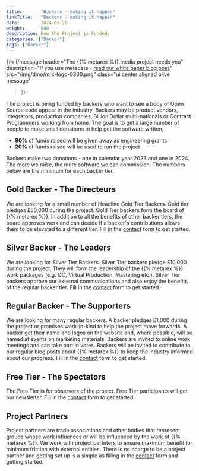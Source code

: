 ```yaml
---
title:       "Backers - making it happen"
linkTitle:   "Backers - making it happen"
date:        2024-03-26
weight:      900
description: How the Project is Funded.
categories: ["Backer"]
tags: ["backer"]
---
```


{{< f/message
    header="The {{% metarex %}}.media project needs you"
    description="If you use metadata - [read our white paper blog post](/blog/2024/03/21/2024-03-25-white-paper-blog/)."
    src="/img/dino/mrx-logo-0300.png"
    class="ui center aligned olive message"
>}}

The project is being funded by backers who want to see a body of Open Source
code appear in the industry. Backers may be product vendors, integrators,
production companies, Billion Dollar multi-nationals or Contract Programmers
working from home. The goal is to get a large number of people to make small
donations to help get the software written,

* **80%** of funds raised will be given away as engineering grants
* **20%** of funds raised will be used to run the project

Backers make two donations - one in calendar year 2023 and one in 2024. The
more we raise, the more software we can commission. The numbers below are the
minimum for each backer tier.

<a id="gold"></a>

## Gold Backer - The Directeurs

We are looking for a small number of Headline Gold Tier Backers. Gold tier
pledges £50,000 during the project. Gold Tier backers form the board of {{%
metarex %}}. In addition to all the benefits of other backer tiers, the board
approves work and can decide if a backer's contributions allows them to be
elevated to a different tier. Fill in the [contact] form to get started.

<a id="silver"></a>

## Silver Backer - The Leaders

We are looking for Silver Tier Backers. Silver Tier backers pledge £10,000
during the project. They will form the leadership of the {{% metarex %}} work
packages (e.g. QC, Virtual Production, Mastering etc.). Silver Tier backers
approve our external communications and also enjoy the benefits of the regular
backer tier. Fill in the [contact] form to get started.

<a id="regular"></a>

## Regular Backer - The Supporters

We are looking for many regular backers. A backer pledges £1,000 during the
project or promises work-in-kind to help the project move forwards. A backer
get their name and logos on the website and, where possible, will be named at
events on marketing materials. Backers are invited to online work meetings and
can take part in votes. Backers will be invited to contribute to our regular
blog posts about {{% metarex %}} to keep the industry informed about our
progress. Fill in the [contact] form to get started.

<a id="free"></a>

## Free Tier - The Spectators

The Free Tier is for observers of the project. Free Tier participants will get
our newsletter. Fill in the [contact] form to get started.

<a id="partner"></a>

## Project Partners

Project partners are trade associations and other bodies that represent groups
whose work influences or will be influenced by the work of {{% metarex %}}. We
work with project partnters to ensure maximum benefit for minimum friction with
external entities. There is no charge to be a project partner and getting set up
is a simple as filling in the [contact] form and getting started.

[contact]:      /contact
